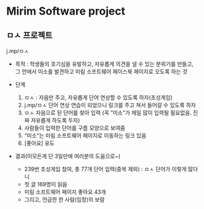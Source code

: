 # Mirim Software project

## ㅁㅅ 프로젝트
j.mp/ㅁㅅ

- 목적 : 학생들의 호기심을 유발하고,
자유롭게 의견을 낼 수 있는 분위기를 만들고,
그 안에서 미소를 발견하고
미림 소프트웨어 페이스북 페이지로 오도록 하는 것

- 단계
  1. ㅁㅅ : 자음만 주고, 자유롭게 단어 연상할 수 있도록 하자(초성게임)
  2. j.mp/ㅁㅅ 단어 연상 연습이 되었으니 링크를 주고 쳐서 들어갈 수 있도록 하자
  3. ㅁㅅ 자음으로 된 단어를 찾아 입력
  (꼭 “미소"가 제일 많이 입력될 필요없음. 진짜 자유롭게 하도록 두자)
  4. 사람들이 입력한 단어를 구름 모양으로 보여줌
  5. “미소"는 미림 소프트웨어 페이지로 이동하는 링크 있음
  6. [좋아요] 유도

- 결과(이모든게 단 3일만에 여러분의 도움으로~)
  - 239번 초성게임 참여, 총 77개 단어 입력(중복 제외) : ㅁㅅ 단어가 이렇게 많다니
  - 첫 글 169명이 읽음
  - 미림 소프트웨어 페이지 좋아요 43개
  - 그리고, 언급한 한 사람(임청)의 보람

